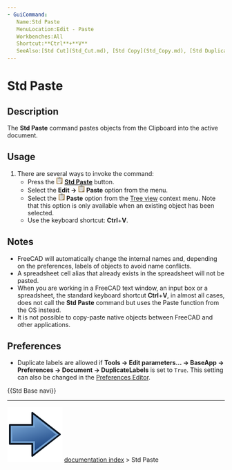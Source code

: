 ```yaml
---
- GuiCommand:
   Name:Std Paste
   MenuLocation:Edit - Paste
   Workbenches:All
   Shortcut:**Ctrl**+**V**
   SeeAlso:[Std Cut](Std_Cut.md), [Std Copy](Std_Copy.md), [Std DuplicateSelection](Std_DuplicateSelection.md)
---
```


# Std Paste

## Description

The **Std Paste** command pastes objects from the Clipboard into the active document.

## Usage

1.  There are several ways to invoke the command:
    -   Press the **<img src="images/Std_Paste.svg" width=16px> [Std Paste](Std_Paste.md)** button.
    -   Select the **Edit → <img src="images/Std_Paste.svg" width=16px> Paste** option from the menu.
    -   Select the **<img src="images/Std_Paste.svg" width=16px> Paste** option from the [Tree view](Tree_view.md) context menu. Note that this option is only available when an existing object has been selected.
    -   Use the keyboard shortcut: **Ctrl**+**V**.

## Notes

-   FreeCAD will automatically change the internal names and, depending on the preferences, labels of objects to avoid name conflicts.
-   A spreadsheet cell alias that already exists in the spreadsheet will not be pasted.
-   When you are working in a FreeCAD text window, an input box or a spreadsheet, the standard keyboard shortcut **Ctrl**+**V**, in almost all cases, does not call the **Std Paste** command but uses the Paste function from the OS instead.
-   It is not possible to copy-paste native objects between FreeCAD and other applications.

## Preferences

-   Duplicate labels are allowed if **Tools → Edit parameters... → BaseApp → Preferences → Document → DuplicateLabels** is set to `True`. This setting can also be changed in the [Preferences Editor](Preferences_Editor#Document.md).




 {{Std Base navi}}



---
![](images/Button_right.svg) [documentation index](../README.md) > Std Paste
